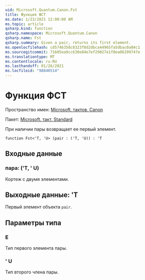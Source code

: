 ```yaml
---
uid: Microsoft.Quantum.Canon.Fst
title: Функция ФСТ
ms.date: 1/23/2021 12:00:00 AM
ms.topic: article
qsharp.kind: function
qsharp.namespace: Microsoft.Quantum.Canon
qsharp.name: Fst
qsharp.summary: Given a pair, returns its first element.
ms.openlocfilehash: cd5746358c8323f8d2dbca44965fa5dbac0a84c1
ms.sourcegitcommit: 71605ea9cc630e84e7ef29027e1f0ea06299747e
ms.translationtype: MT
ms.contentlocale: ru-RU
ms.lasthandoff: 01/26/2021
ms.locfileid: "98840514"
---
```

# <a name="fst-function"></a>Функция ФСТ

Пространство имен: [Microsoft. тактов. Canon](xref:Microsoft.Quantum.Canon)

Пакет: [Microsoft. такт. Standard](https://nuget.org/packages/Microsoft.Quantum.Standard)


При наличии пары возвращает ее первый элемент.

```qsharp
function Fst<'T, 'U> (pair : ('T, 'U)) : 'T
```


## <a name="input"></a>Входные данные

### <a name="pair--tu"></a>пара: ('T, ' U)

Кортеж с двумя элементами.



## <a name="output--t"></a>Выходные данные: 'T

Первый элемент объекта `pair`.

## <a name="type-parameters"></a>Параметры типа

### <a name="t"></a>Е

Тип первого элемента пары.
### <a name="u"></a>' U

Тип второго члена пары.